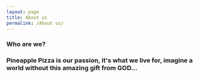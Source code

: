 ```yaml
---
layout: page
title: About us
permalink: /About us/
---
```


### Who are we?


### Pineapple Pizza is our passion, it's what we live for, imagine a world without this amazing gift from GOD...    